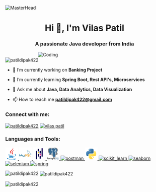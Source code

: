 ![MasterHead](https://ares.decipherzone.com/blog-manager/uploads/banner_webp_01a31410-e2fa-4a5c-9ee4-9c56acceb9fa.webp)
<h1 align="center">Hi 👋, I'm Vilas Patil</h1>
<h3 align="center">A passionate Java developer from India</h3>
<img align="right" alt="Coding" width=400 src="https://cdn.dribbble.com/users/1162077/screenshots/3848914/programmer.gif">
<p align="left"> <img src="https://komarev.com/ghpvc/?username=patildipak422&label=Profile%20views&color=0e75b6&style=flat" alt="patildipak422" /> </p>

- 🔭 I’m currently working on **Banking Project**

- 🌱 I’m currently learning **Spring Boot, Rest API's, Microservices**

- 💬 Ask me about **Java, Data Analytics, Data Visualization**

- 📫 How to reach me **patildipak422@gmail.com**

<!-- - ⚡ Fun fact **I am funny** -->

<h3 align="left">Connect with me:</h3>
<p align="left">
<a href="https://linkedin.com/in/patildipak422" target="blank"><img align="center" src="https://raw.githubusercontent.com/rahuldkjain/github-profile-readme-generator/master/src/images/icons/Social/linked-in-alt.svg" alt="patildipak422" height="30" width="40" /></a>
<a href="https://fb.com/vilas patil" target="blank"><img align="center" src="https://raw.githubusercontent.com/rahuldkjain/github-profile-readme-generator/master/src/images/icons/Social/facebook.svg" alt="vilas patil" height="30" width="40" /></a>
</p>

<h3 align="left">Languages and Tools:</h3>
<p align="left"> <a href="https://www.java.com" target="_blank" rel="noreferrer"> <img src="https://raw.githubusercontent.com/devicons/devicon/master/icons/java/java-original.svg" alt="java" width="40" height="40"/> </a> <a href="https://www.mysql.com/" target="_blank" rel="noreferrer"> <img src="https://raw.githubusercontent.com/devicons/devicon/master/icons/mysql/mysql-original-wordmark.svg" alt="mysql" width="40" height="40"/> </a> <a href="https://pandas.pydata.org/" target="_blank" rel="noreferrer"> <img src="https://raw.githubusercontent.com/devicons/devicon/2ae2a900d2f041da66e950e4d48052658d850630/icons/pandas/pandas-original.svg" alt="pandas" width="40" height="40"/> </a> <a href="https://www.postgresql.org" target="_blank" rel="noreferrer"> <img src="https://raw.githubusercontent.com/devicons/devicon/master/icons/postgresql/postgresql-original-wordmark.svg" alt="postgresql" width="40" height="40"/> </a> <a href="https://postman.com" target="_blank" rel="noreferrer"> <img src="https://www.vectorlogo.zone/logos/getpostman/getpostman-icon.svg" alt="postman" width="40" height="40"/> </a> <a href="https://www.python.org" target="_blank" rel="noreferrer"> <img src="https://raw.githubusercontent.com/devicons/devicon/master/icons/python/python-original.svg" alt="python" width="40" height="40"/> </a> <a href="https://scikit-learn.org/" target="_blank" rel="noreferrer"> <img src="https://upload.wikimedia.org/wikipedia/commons/0/05/Scikit_learn_logo_small.svg" alt="scikit_learn" width="40" height="40"/> </a> <a href="https://seaborn.pydata.org/" target="_blank" rel="noreferrer"> <img src="https://seaborn.pydata.org/_images/logo-mark-lightbg.svg" alt="seaborn" width="40" height="40"/> </a> <a href="https://www.selenium.dev" target="_blank" rel="noreferrer"> <img src="https://raw.githubusercontent.com/detain/svg-logos/780f25886640cef088af994181646db2f6b1a3f8/svg/selenium-logo.svg" alt="selenium" width="40" height="40"/> </a> <a href="https://spring.io/" target="_blank" rel="noreferrer"> <img src="https://www.vectorlogo.zone/logos/springio/springio-icon.svg" alt="spring" width="40" height="40"/> </a> </p>

<p><img align="left" src="https://github-readme-stats.vercel.app/api/top-langs?username=patildipak422&show_icons=true&locale=en&layout=compact" alt="patildipak422" /></p>

<p>&nbsp;<img align="center" src="https://github-readme-stats.vercel.app/api?username=patildipak422&show_icons=true&locale=en" alt="patildipak422" /></p>

<p><img align="center" src="https://github-readme-streak-stats.herokuapp.com/?user=patildipak422&" alt="patildipak422" /></p>
